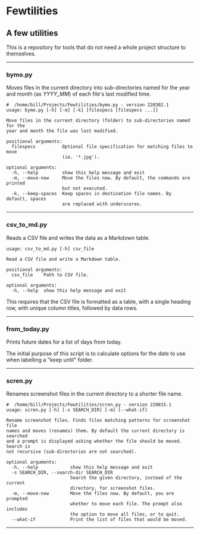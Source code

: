 # Fewtilities

## A few utilities

This is a repository for tools that do not need a whole project structure to themselves.

---

### bymo.py

Moves files in the current directory into sub-directories named for the year and month (as *YYYY_MM*) of each file's last modified time.

```
#  /home/bill/Projects/Fewtilities/bymo.py - version 220302.1
usage: bymo.py [-h] [-m] [-k] [filespecs [filespecs ...]]

Move files in the current directory (folder) to sub-directories named for the
year and month the file was last modified.

positional arguments:
  filespecs          Optional file specification for matching files to move
                     (ie. '*.jpg').

optional arguments:
  -h, --help         show this help message and exit
  -m, --move-now     Move the files now. By default, the commands are printed
                     but not executed.
  -k, --keep-spaces  Keep spaces in destination file names. By default, spaces
                     are replaced with underscores.
```

---

### csv_to_md.py

Reads a CSV file and writes the data as a Markdown table.

```
usage: csv_to_md.py [-h] csv_file

Read a CSV file and write a Markdown table.

positional arguments:
  csv_file    Path to CSV file.

optional arguments:
  -h, --help  show this help message and exit
```

This requires that the CSV file is formatted as a table, with a single heading row, with unique column titles, followed by data rows.

---

### from_today.py

Prints future dates for a list of days from today.

The initial purpose of this script is to calculate options for the date to use when labelling a "keep until" folder.

---

### scren.py

Renames screenshot files in the current directory to a shorter file name.

```
#  /home/bill/Projects/Fewtilities/scren.py - version 220815.1
usage: scren.py [-h] [-s SEARCH_DIR] [-m] [--what-if]

Rename screenshot files. Finds files matching patterns for screenshot file
names and moves (renames) them. By default the current directory is searched
and a prompt is displayed asking whether the file should be moved. Search is
not recursive (sub-directories are not searched).

optional arguments:
  -h, --help            show this help message and exit
  -s SEARCH_DIR, --search-dir SEARCH_DIR
                        Search the given directory, instead of the current
                        directory, for screenshot files.
  -m, --move-now        Move the files now. By default, you are prompted
                        whether to move each file. The prompt also includes
                        the option to move all files, or to quit.
  --what-if             Print the list of files that would be moved.
```

---

